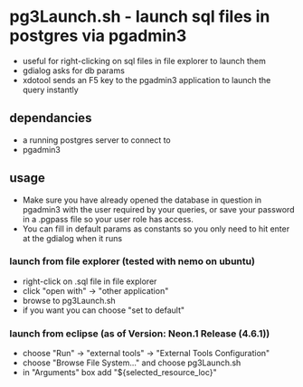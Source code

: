 # pg3Launch.sh - launch sql files in postgres via pgadmin3

* useful for right-clicking on sql files in file explorer to launch them
* gdialog asks for db params
* xdotool sends an F5 key to the pgadmin3 application to launch the query instantly

## dependancies
* a running postgres server to connect to
* pgadmin3

## usage
* Make sure you have already opened the database in question in pgadmin3 with the user required by
your queries, or save your password in a .pgpass file so your user role has access.
* You can fill in default params as constants so you only need to hit enter at the gdialog when it runs

### launch from file explorer (tested with nemo on ubuntu)
  * right-click on .sql file in file explorer
  * click "open with" -> "other application"
  * browse to pg3Launch.sh
  * if you want you can choose "set to default"
  
### launch from eclipse (as of Version: Neon.1 Release (4.6.1))
  * choose "Run" -> "external tools" -> "External Tools Configuration"
  * choose "Browse File System..." and choose pg3Launch.sh
  * in "Arguments" box add "${selected_resource_loc}"

